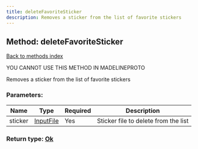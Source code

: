 ```yaml
---
title: deleteFavoriteSticker
description: Removes a sticker from the list of favorite stickers
---
```

## Method: deleteFavoriteSticker  
[Back to methods index](index.md)


YOU CANNOT USE THIS METHOD IN MADELINEPROTO


Removes a sticker from the list of favorite stickers

### Parameters:

| Name     |    Type       | Required | Description |
|----------|---------------|----------|-------------|
|sticker|[InputFile](../types/InputFile.md) | Yes|Sticker file to delete from the list|


### Return type: [Ok](../types/Ok.md)

